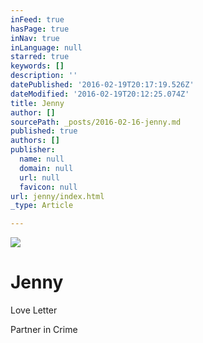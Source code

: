 ```yaml
---
inFeed: true
hasPage: true
inNav: true
inLanguage: null
starred: true
keywords: []
description: ''
datePublished: '2016-02-19T20:17:19.526Z'
dateModified: '2016-02-19T20:12:25.074Z'
title: Jenny
author: []
sourcePath: _posts/2016-02-16-jenny.md
published: true
authors: []
publisher:
  name: null
  domain: null
  url: null
  favicon: null
url: jenny/index.html
_type: Article

---
```

![](https://the-grid-user-content.s3-us-west-2.amazonaws.com/5d014b09-ad37-4aad-8e5a-0638d8c0af1e.jpg)

# Jenny

Love Letter

Partner in Crime